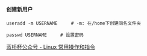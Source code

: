 #### 创建新用户
```shell
useradd -m USERNAME     # -m: 在/home下创建同名文件夹

passwd USERNAME     # 设置密码
```


[蓝桥杯公众号 - Linux 常用操作和指令](https://mp.weixin.qq.com/s/zKT-Oiqlg_TeJGt907vmIw)
